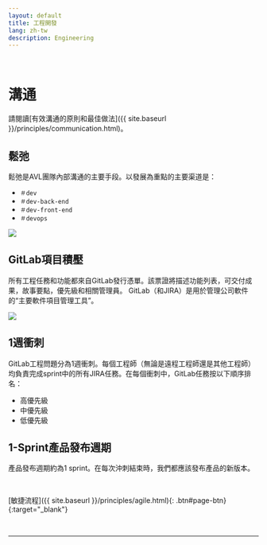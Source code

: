 ```yaml
---
layout: default
title: 工程開發
lang: zh-tw
description: Engineering
---
```




<br>

# 溝通

請閱讀[有效溝通的原則和最佳做法]({{ site.baseurl }}/principles/communication.html)。

## 鬆弛

鬆弛是AVL團隊內部溝通的主要手段。以發展為重點的主要渠道是：
* `＃dev`
* `＃dev-back-end`
* `＃dev-front-end`
* `＃devops`

<img src='https://lh3.googleusercontent.com/dI64CdUJifzqqVr-8YrJB4P3m68gRKURp-29XklWLBZnZT8k0qDFsP1j1FikuXjK93LncqocTw-txDe0eVQtfx22IdZ-H3wtIwuY4q171AWE_YSrJRBy4h5FtV49AA9JOhuMaLxqig=w800' />

## GitLab項目積壓

所有工程任務和功能都來自GitLab發行憑單。該票證將描述功能列表，可交付成果，故事要點，優先級和相關管理員。 GitLab（和JIRA）是用於管理公司軟件的“主要軟件項目管理工具”。

<img src='https://lh3.googleusercontent.com/Cl58tzeefDH0QrBFzSgyu9B5m-Z05noYHeWJiwrJH0SSUMEaeheUH4laWHkOrasWu8Q98BQAhTC1Y4FAz0dh9JztBjb-PN_KVHUewG9l_NbJGS29Ecd9bFovWiQMr5yK9uZC44JsqA=w1200' />

## 1週衝刺

GitLab工程問題分為1週衝刺。每個工程師（無論是遠程工程師還是其他工程師）均負責完成sprint中的所有JIRA任務。在每個衝刺中，GitLab任務按以下順序排名：
* 高優先級
* 中優先級
* 低優先級

## 1-Sprint產品發布週期

產品發布週期約為1 sprint。在每次沖刺結束時，我們都應該發布產品的新版本。

<br>

[敏捷流程]({{ site.baseurl }}/principles/agile.html){: .btn#page-btn}{:target="_blank"}

<br>

---


